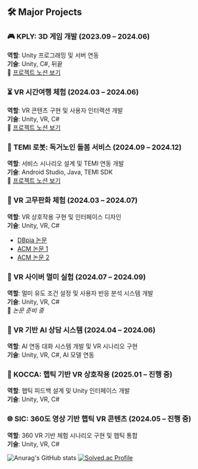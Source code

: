 ## 🛠 Major Projects

### 🎮 KPLY: 3D 게임 개발 (2023.09 – 2024.06)  
**역할**: Unity 프로그래밍 및 서버 연동  
**기술**: Unity, C#, 뒤끝  
🔗 [프로젝트 노션 보기](https://ember-rifle-620.notion.site/KPLY-118e1d8ebb4d81e89e93f8dc0d64267f?source=copy_link)

### ⏳ VR 시간여행 체험 (2024.03 – 2024.06)  
**역할**: VR 콘텐츠 구현 및 사용자 인터랙션 개발  
**기술**: Unity, VR, C#  
🔗 [프로젝트 노션 보기](https://ember-rifle-620.notion.site/VR-118e1d8ebb4d810f870ad8db441c0f0e?source=copy_link)

### 🤖 TEMI 로봇: 독거노인 돌봄 서비스 (2024.09 – 2024.12)  
**역할**: 서비스 시나리오 설계 및 TEMI 연동 개발  
**기술**: Android Studio, Java, TEMI SDK  
🔗 [프로젝트 노션 보기](https://ember-rifle-620.notion.site/_-118e1d8ebb4d8137aa47dcd3c0338236?source=copy_link)

### 🎨 VR 고무판화 체험 (2024.03 – 2024.07)  
**역할**: VR 상호작용 구현 및 인터페이스 디자인  
**기술**: Unity, VR, C#  
- [DBpia 논문](https://www.dbpia.co.kr/journal/articleDetail?nodeId=NODE11862211)  
- [ACM 논문 1](https://dl.acm.org/doi/abs/10.1145/3641825.3689524)  
- [ACM 논문 2](https://dl.acm.org/doi/10.1145/3708359.3712097)

### 🤢 VR 사이버 멀미 실험 (2024.07 – 2024.09)  
**역할**: 멀미 유도 조건 설정 및 사용자 반응 분석 시스템 개발  
**기술**: Unity, VR, C#  
📄 *논문 준비 중*

### 🧠 VR 기반 AI 상담 시스템 (2024.04 – 2024.06)  
**역할**: AI 연동 대화 시스템 개발 및 VR 시나리오 구현  
**기술**: Unity, VR, C#, AI 모델 연동

### 🧤 KOCCA: 햅틱 기반 VR 상호작용 (2025.01 – 진행 중)  
**역할**: 햅틱 피드백 설계 및 Unity 인터페이스 개발  
**기술**: Unity, VR, C#

### 🌐 SIC: 360도 영상 기반 햅틱 VR 콘텐츠 (2024.05 – 진행 중)  
**역할**: 360 VR 기반 체험 시나리오 구현 및 햅틱 통합  
**기술**: Unity, VR, C#

![Anurag's GitHub stats](https://github-readme-stats.vercel.app/api?username=TYParrot&show_icons=true&theme=radical)
[![Solved.ac Profile](http://mazassumnida.wtf/api/v2/generate_badge?boj=taeyoon0305)](https://solved.ac/taeyoon0305/)
